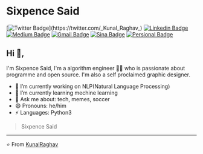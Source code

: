# Sixpence Said
[![Twitter Badge](https://img.shields.io/badge/-@KunalRaghav-1ca0f1?style=flat-square&labelColor=1ca0f1&logo=twitter&logoColor=white&link=https://twitter.com/_Kunal_Raghav_)](https://twitter.com/_Kunal_Raghav_) [![Linkedin Badge](https://img.shields.io/badge/-kunalraghav-blue?style=flat-square&logo=Linkedin&logoColor=white&link=https://www.linkedin.com/in/kunalraghav/)](https://www.linkedin.com/in/kunalraghav/) [![Medium Badge](https://img.shields.io/badge/-@KunalRaghav-03a57a?style=flat-square&labelColor=000000&logo=Medium&link=https://medium.com/@KunalRaghav/)](https://medium.com/@KunalRaghav/)
[![Gmail Badge](https://img.shields.io/badge/-kraghav123@gmail.com-c14438?style=flat-square&logo=Gmail&logoColor=white&link=mailto:kraghav123@gmail.com)](mailto:kraghav123@gmail.com)  [![Sina Badge](https://img.shields.io/badge/-SixpenceSaid-E6162D?style=flat-square&logo=sina%20weibo&logoColor=white&link=https://weibo.com/5729423505/profile?rightmod=1&wvr=6&mod=personinfo&is_all=1)](https://weibo.com/5729423505/profile?rightmod=1&wvr=6&mod=personinfo&is_all=1)  [![Persional Badge](https://img.shields.io/badge/-PersonalWebsite-c14438?style=flat-square&logoColor=white&link=http://www.yongjie41801.com/)](http://www.yongjie41801.com/)

## Hi 👋, 
I'm Sixpence Said, I'm a algorithm engineer 👨‍💻 who is passionate about programme and open source. I'm also a self proclaimed graphic designer. 

- 🔭 I’m currently working on NLP(Natural Language Processing) 
- 🌱 I’m currently learning mechine learning
- 💬 Ask me about: tech, memes, soccer
- 😄 Pronouns: he/him
-  ⚡ Languages: Python3


> Sixpence Said


---
⭐️ From [KunalRaghav](https://github.com/KunalRaghav)
